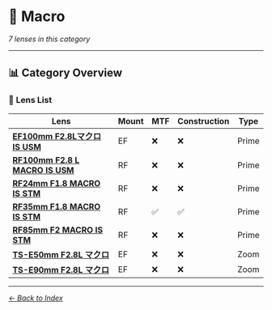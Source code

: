 # 📝 Macro

*7 lenses in this category*

---

## 📊 **Category Overview**

### 🎯 **Lens List**

| Lens | Mount | MTF | Construction | Type |
|------|-------|-----|--------------|------|
| **[EF100mm F2.8Lマクロ IS USM](../lens_detail/EF100mm_F2.8Lマクロ_IS_USM.md)** | EF | ❌ | ❌ | Prime |
| **[RF100mm F2.8 L MACRO IS USM](../lens_detail/RF100mm_F2.8_L_MACRO_IS_USM.md)** | RF | ❌ | ❌ | Prime |
| **[RF24mm F1.8 MACRO IS STM](../lens_detail/RF24mm_F1.8_MACRO_IS_STM.md)** | RF | ❌ | ❌ | Prime |
| **[RF35mm F1.8 MACRO IS STM](../lens_detail/RF35mm_F1.8_MACRO_IS_STM.md)** | RF | ✅ | ✅ | Prime |
| **[RF85mm F2 MACRO IS STM](../lens_detail/RF85mm_F2_MACRO_IS_STM.md)** | RF | ❌ | ❌ | Prime |
| **[TS-E50mm F2.8L マクロ](../lens_detail/TS_E50mm_F2.8L_マクロ.md)** | EF | ❌ | ❌ | Zoom |
| **[TS-E90mm F2.8L マクロ](../lens_detail/TS_E90mm_F2.8L_マクロ.md)** | EF | ❌ | ❌ | Zoom |

---

*[← Back to Index](../../index.md)*
